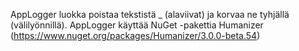 AppLogger luokka poistaa tekstistä _ (alaviivat) ja korvaa ne tyhjällä (välilyönnillä).
AppLogger käyttää NuGet -pakettia Humanizer (https://www.nuget.org/packages/Humanizer/3.0.0-beta.54)
